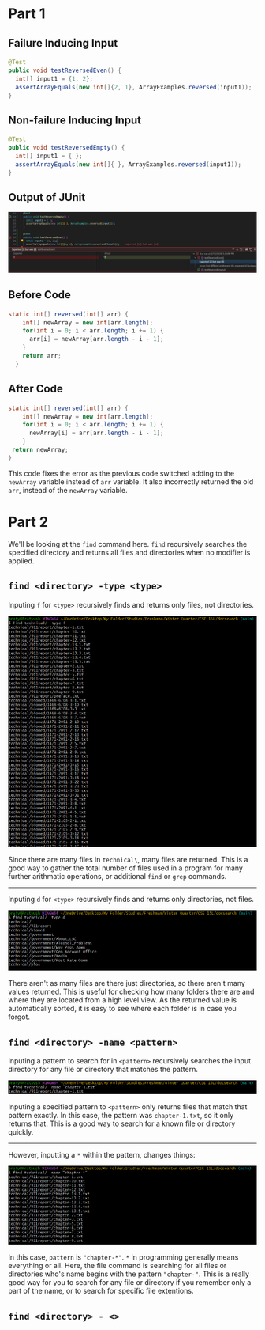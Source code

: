 # Part 1

## Failure Inducing Input

```java
@Test
public void testReversedEven() {
  int[] input1 = {1, 2};
  assertArrayEquals(new int[]{2, 1}, ArrayExamples.reversed(input1));
}
```

## Non-failure Inducing Input

```java
@Test
public void testReversedEmpty() {
  int[] input1 = { };
  assertArrayEquals(new int[]{ }, ArrayExamples.reversed(input1));
}
```

## Output of JUnit

![image](Screenshot2024-02-12152535.png)

## Before Code

```java
static int[] reversed(int[] arr) {
    int[] newArray = new int[arr.length];
    for(int i = 0; i < arr.length; i += 1) {
      arr[i] = newArray[arr.length - i - 1];
    }
    return arr;
  }
```

## After Code

```java
static int[] reversed(int[] arr) {
    int[] newArray = new int[arr.length];
    for(int i = 0; i < arr.length; i += 1) {
      newArray[i] = arr[arr.length - i - 1];
    }
 return newArray;
}
```

This code fixes the error as the previous code switched adding to the `newArray` variable instead of `arr` variable. It also incorrectly returned the old `arr`, instead of the `newArray` variable.

# Part 2

We'll be looking at the `find` command here. `find` recursively searches the specified directory and returns all files and directories when no modifier is applied.

## `find <directory> -type <type>` 

Inputing `f` for `<type>` recursively finds and returns only files, not directories.

![image](Screenshot2024-02-13181443.png)

Since there are many files in `technical\`, many files are returned. This is a good way to gather the total number of files used in a program for many further arithmatic operations, or additional `find` or `grep` commands.

---

Inputing `d` for `<type>` recursively finds and returns only directories, not files.

![image](Screenshot2024-02-13182154.png)

There aren't as many files are there just directories, so there aren't many values returned. This is useful for checking how many folders there are and where they are located from a high level view. As the returned value is automatically sorted, it is easy to see where each folder is in case you forgot.

## `find <directory> -name <pattern>`

Inputing a pattern to search for in `<pattern>` recursively searches the input directory for any file or directory that matches the pattern.

![image](Screenshot2024-02-13182731.png)

Inputing a specified pattern to `<pattern>` only returns files that match that pattern exactly. In this case, the pattern was `chapter-1.txt`, so it only returns that. This is a good way to search for a known file or directory quickly.

---

However, inputting a `*` within the pattern, changes things:

![image](Screenshot2024-02-13183658.png)

In this case, `pattern` is `"chapter-*"`. `*` in programming generally means everything or all. Here, the file command is searching for all files or directories who's name begins with the pattern `"chapter-"`. This is a really good way for you to search for any file or directory if you remember only a part of the name, or to search for specific file extentions.

## `find <directory> - <>`
